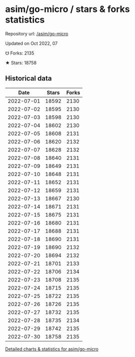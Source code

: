 # asim/go-micro / stars & forks statistics

Repository url: [/asim/go-micro](https://github.com/asim/go-micro)

Updated on Oct 2022, 07

☋ Forks: 2135

★ Stars: 18758

## Historical data
| Date | Stars | Forks |
|------|-------|-------|
| 2022-07-01 | 18592 | 2130 | 
| 2022-07-02 | 18595 | 2130 | 
| 2022-07-03 | 18598 | 2130 | 
| 2022-07-04 | 18602 | 2130 | 
| 2022-07-05 | 18608 | 2131 | 
| 2022-07-06 | 18620 | 2132 | 
| 2022-07-07 | 18628 | 2132 | 
| 2022-07-08 | 18640 | 2131 | 
| 2022-07-09 | 18649 | 2131 | 
| 2022-07-10 | 18648 | 2131 | 
| 2022-07-11 | 18652 | 2131 | 
| 2022-07-12 | 18659 | 2131 | 
| 2022-07-13 | 18667 | 2130 | 
| 2022-07-14 | 18671 | 2131 | 
| 2022-07-15 | 18675 | 2131 | 
| 2022-07-16 | 18680 | 2131 | 
| 2022-07-17 | 18688 | 2131 | 
| 2022-07-18 | 18690 | 2131 | 
| 2022-07-19 | 18690 | 2132 | 
| 2022-07-20 | 18694 | 2132 | 
| 2022-07-21 | 18701 | 2133 | 
| 2022-07-22 | 18706 | 2134 | 
| 2022-07-23 | 18708 | 2135 | 
| 2022-07-24 | 18715 | 2135 | 
| 2022-07-25 | 18722 | 2135 | 
| 2022-07-26 | 18726 | 2135 | 
| 2022-07-27 | 18732 | 2135 | 
| 2022-07-28 | 18735 | 2134 | 
| 2022-07-29 | 18742 | 2135 | 
| 2022-07-30 | 18758 | 2135 | 


[Detailed charts & statistics for asim/go-micro](https://reviewgithub.com/rep/asim/go-micro)

